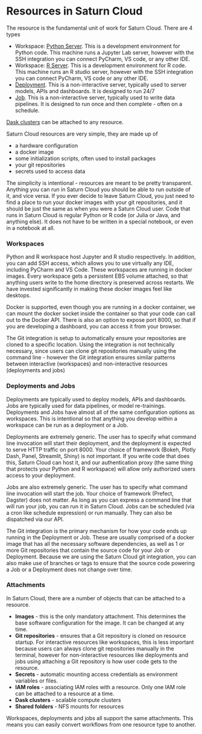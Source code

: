 # Resources in Saturn Cloud

The resource is the fundamental unit of work for Saturn Cloud. There are 4 types

- Workspace: [Python Server](/docs). This is a development environment for Python code. This machine runs a Jupyter Lab server, however with the SSH integration you can connect PyCharm, VS code, or any other IDE.
- Workspace: [R Server](/docs). This is a development environment for R code. This machine runs an R studio server, however with the SSH integration you can connect PyCharm, VS code or any other IDE.
- [Deployment](/docs). This is a non-interactive server, typically used to server models, APIs and dashboards. It is designed to run 24/7
- [Job](/docs). This is a non-interactive server, typically used to write data pipelines. It is designed to run once and then complete - often on a schedule.

[Dask clusters](/docs) can be attached to any resource.

Saturn Cloud resources are very simple, they are made up of

- a hardware configuration
- a docker image
- some initialization scripts, often used to install packages
- your git repositories
- secrets used to access data

The simplicity is intentional - resources are meant to be pretty transparent. Anything you can run in Saturn Cloud you should be able to run outside of it, and vice versa. If you ever decide to leave Saturn Cloud, you just need to find a place to run your docker images with your git repositories, and it should be just the same as when you were a Saturn Cloud user. Code that runs in Saturn Cloud is regular Python or R code (or Julia or Java, and anything else). It does not have to be written in a special notebook, or even in a notebook at all.

### Workspaces

Python and R workspace host Jupyter and R studio respectively. In addition, you can add SSH access, which allows you to use virtually any IDE, including PyCharm and VS Code. These workspaces are running in docker images. Every workspace gets a persistent EBS volume attached, so that anything users write to the home directory is preserved across restarts. We have invested significantly in making these docker images feel like desktops.

Docker is supported, even though you are running in a docker container, we can mount the docker socket inside the container so that your code can call out to the Docker API. There is also an option to expose port 8000, so that if you are developing a dashboard, you can access it from your browser.

The Git integration is setup to automatically ensure your repositories are cloned to a specific location. Using the integration is not technically necessary, since users can clone git repositories manually using the command line - however the Git integration ensures similar patterns between interactive (workspaces) and non-interactive resources (deployments and jobs)


### Deployments and Jobs

Deployments are typically used to deploy models, APIs and dashboards. Jobs are typically used for data pipelines, or model re-trainings. Deployments and Jobs have almost all of the same configuration options as workspaces. This is intentional so that anything you develop within a workspace can be run as a deployment or a Job.

Deployments are extremely generic. The user has to specify what command line invocation will start their deployment, and the deployment is expected to serve HTTP traffic on port 8000. Your choice of framework (Bokeh, Plotly Dash, Panel, Streamlit, Shiny) is not important. If you write code that does this, Saturn Cloud can host it, and our authentication proxy (the same thing that protects your Python and R workspace) will allow only authorized users access to your deployment.

Jobs are also extremely generic. The user has to specify what command line invocation will start the job. Your choice of framework (Prefect, Dagster) does not matter. As long as you can express a command line that will run your job, you can run it in Saturn Cloud. Jobs can be scheduled (via a cron like schedule expression) or run manually. They can also be dispatched via our API.

The Git integration is the primary mechanism for how your code ends up running in the Deployment or Job. These are usually comprised of a docker image that has all the necessary software dependencies, as well as 1 or more Git repositories that contain the source code for your Job or Deployment. Because we are using the Saturn Cloud git integration, you can also make use of branches or tags to ensure that the source code powering a Job or a Deployment does not change over time.

### Attachments

In Saturn Cloud, there are a number of objects that can be attached to a resource.

- **Images** - this is the only mandatory attachment. This determines the base software configuration for the image. It can be changed at any time.
- **Git repositories** - ensures that a Git repository is cloned on resource startup. For interactive resources like workspaces, this is less important because users can always clone git repositories manually in the terminal, however for non-interactive resources like deployments and jobs using attaching a Git repository is how user code gets to the resource.
- **Secrets** - automatic mounting access credentials as environment variables or files.
- **IAM roles** - associating IAM roles with a resource. Only one IAM role can be attached to a resource at a time.
- **Dask clusters** - scalable compute clusters
- **Shared folders** - NFS mounts for resources

Workspaces, deployments and jobs all support the same attachments. This means you can easily convert workflows from one resource type to another.
